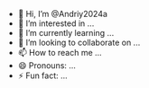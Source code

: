 - 👋 Hi, I’m @Andriy2024a
- 👀 I’m interested in ...
- 🌱 I’m currently learning ...
- 💞️ I’m looking to collaborate on ...
- 📫 How to reach me ...
- 😄 Pronouns: ...
- ⚡ Fun fact: ...

<!---
Andriy2024a/Andriy2024a is a ✨ special ✨ repository because its `README.md` (this file) appears on your GitHub profile.
You can click the Preview link to take a look at your changes.
--->
